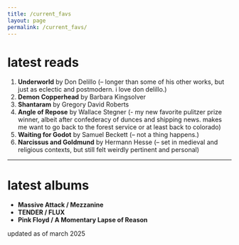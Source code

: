 ```yaml
---
title: /current_favs
layout: page
permalink: /current_favs/
---
```


# latest reads
1. **Underworld** by Don Delillo (– longer than some of his other works, but just as eclectic and postmodern. i love don delillo.)
2. **Demon Copperhead** by Barbara Kingsolver
3. **Shantaram** by Gregory David Roberts
4. **Angle of Repose** by Wallace Stegner (- my new favorite pulitzer prize winner, albeit after confederacy of dunces and shipping news. makes me want to go back to the forest service or at least back to colorado)
5. **Waiting for Godot** by Samuel Beckett (– not a thing happens.)
6. **Narcissus and Goldmund** by Hermann Hesse (– set in medieval and religious contexts, but still felt weirdly pertinent and personal)

---
# latest albums
- **Massive Attack / Mezzanine**
- **TENDER / FLUX**
- **Pink Floyd / A Momentary Lapse of Reason**

updated as of march 2025
